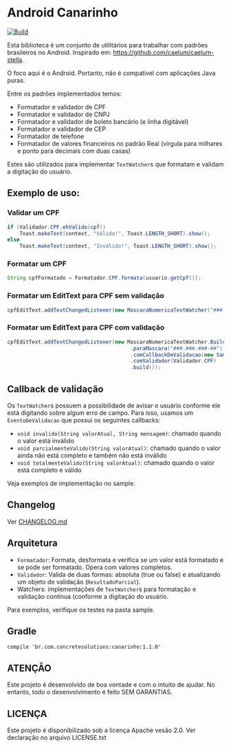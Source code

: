 # Android Canarinho

[![Build](https://travis-ci.org/concretesolutions/canarinho.svg?branch=master)](https://travis-ci.org/concretesolutions/canarinho)


Esta biblioteca é um conjunto de utilitários para trabalhar com padrões brasileiros no Android. Inspirado em: https://github.com/caelum/caelum-stella.

O foco aqui é o Android. Portanto, não é compatível com aplicações Java puras.

Entre os padrões implementados temos:

- Formatador e validador de CPF
- Formatador e validador de CNPJ
- Formatador e validador de boleto bancário (e linha digitável)
- Formatador e validador de CEP
- Formatador de telefone
- Formatador de valores financeiros no padrão Real (vírgula para milhares e ponto para decimais com duas casas)

Estes são utilizados para implementar `TextWatcher`s que formatam e validam a digitação do usuário.

## Exemplo de uso:

### Validar um CPF

```java
if (Validador.CPF.ehValido(cpf))
    Toast.makeText(context, "Válido!", Toast.LENGTH_SHORT).show();
else
    Toast.makeText(context, "Inválido!", Toast.LENGTH_SHORT).show();
```

### Formatar um CPF

```java
String cpfFormatado = Formatador.CPF.formata(usuario.getCpf());
```

### Formatar um EditText para CPF sem validação

```java
cpfEditText.addTextChangedListener(new MascaraNumericaTextWatcher("###.###.###-##"));
```

### Formatar um EditText para CPF com validação

```java
cpfEditText.addTextChangedListener(new MascaraNumericaTextWatcher.Builder()
                                        .paraMascara("###.###.###-##")
                                        .comCallbackDeValidacao(new SampleEventoDeValidacao(context))
                                        .comValidador(Validador.CPF)
                                        .build());
```

## Callback de validação

Os `TextWatcher`s possuem a possibilidade de avisar o usuário conforme ele está digitando sobre algum erro de campo.
Para isso, usamos um `EventoDeValidacao` que possui os seguintes callbacks:

- `void invalido(String valorAtual, String mensagem)`: chamado quando o valor está inválido
- `void parcialmenteValido(String valorAtual)`: chamado quando o valor ainda não está completo e também não está inválido
- `void totalmenteValido(String valorAtual)`: chamado quando o valor está completo e válido

Veja exemplos de implementação no sample.

## Changelog

Ver [CHANGELOG.md](CHANGELOG.md)

## Arquitetura

- `Formatador`: Formata, desformata e verifica se um valor está formatado e se pode ser formatado. Opera com valores completos.
- `Validador`: Valida de duas formas: absoluta (true ou false) e atualizando um objeto de validação (`ResultadoParcial`).
- Watchers: implementações de `TextWatcher`s para formatação e validação contínua (conforme a digitação do usuário.

Para exemplos, verifique os testes na pasta sample.

## Gradle

`compile 'br.com.concretesolutions:canarinho:1.1.0'`

## ATENÇÃO

Este projeto é desenvolvido de boa vontade e com o intuito de ajudar. No entanto, todo o desenvolvimento é feito SEM GARANTIAS.

## LICENÇA

Este projeto é disponibilizado sob a licença Apache vesão 2.0. Ver declaração no arquivo LICENSE.txt
